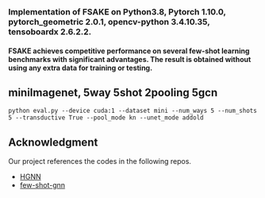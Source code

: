 
### Implementation of FSAKE on Python3.8, Pytorch 1.10.0, pytorch_geometric 2.0.1, opencv-python 3.4.10.35, tensoboardx 2.6.2.2.

#### FSAKE achieves competitive performance on several few-shot learning benchmarks with significant advantages. The result is obtained without using any extra data for training or testing.

## miniImagenet, 5way 5shot 2pooling 5gcn

```
python eval.py --device cuda:1 --dataset mini --num_ways 5 --num_shots 5 --transductive True --pool_mode kn --unet_mode addold
```

## Acknowledgment

Our project references the codes in the following repos.
- [HGNN](https://github.com/smartprobe/HGNN)
- [few-shot-gnn](https://github.com/vgsatorras/few-shot-gnn)


